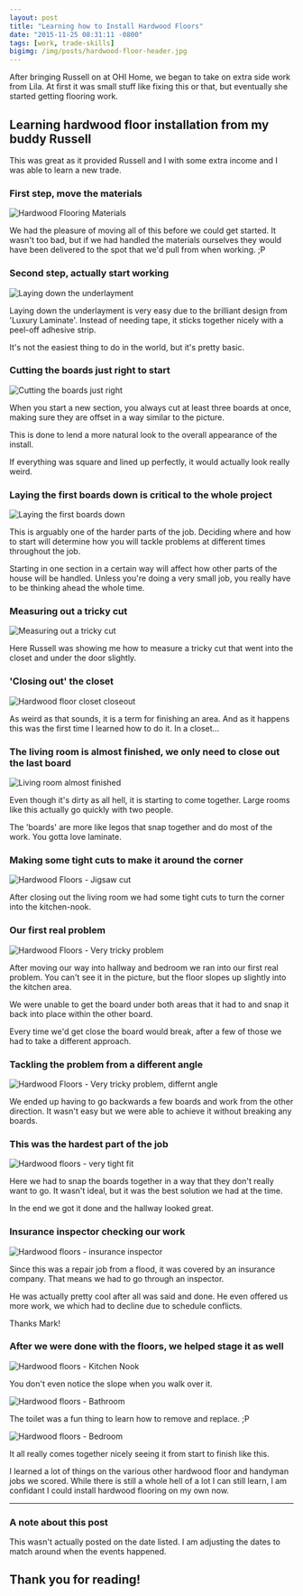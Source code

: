 ```yaml
---
layout: post
title: "Learning how to Install Hardwood Floors"
date: "2015-11-25 08:31:11 -0800"
tags: [work, trade-skills]
bigimg: /img/posts/hardwood-floor-header.jpg
---
```


After bringing Russell on at OHI Home, we began to take on extra side work from Lila. At first it was small stuff like fixing this or that, but eventually she started getting flooring work.

<!--more-->

## Learning hardwood floor installation from my buddy Russell

This was great as it provided Russell and I with some extra income and I was able to learn a new trade.

### First step, move the materials

![Hardwood Flooring Materials](https://imgur.com/zKdbIig.jpg)

We had the pleasure of moving all of this before we could get started. It wasn't too bad, but if we had handled the materials ourselves they would have been delivered to the spot that we'd pull from when working. ;P

### Second step, actually start working

![Laying down the underlayment](https://imgur.com/fya8PlD.jpg)

Laying down the underlayment is very easy due to the brilliant design from 'Luxury Laminate'. Instead of needing tape, it sticks together nicely with a peel-off adhesive strip.

It's not the easiest thing to do in the world, but it's pretty basic.

### Cutting the boards just right to start

![Cutting the boards just right](https://imgur.com/NzRCKq4.jpg)

When you start a new section, you always cut at least three boards at once, making sure they are offset in a way similar to the picture.

This is done to lend a more natural look to the overall appearance of the install.

If everything was square and lined up perfectly, it would actually look really weird.

### Laying the first boards down is critical to the whole project

![Laying the first boards down](https://imgur.com/BHPcA4W.jpg)

This is arguably one of the harder parts of the job. Deciding where and how to start will determine how you will tackle problems at different times throughout the job.

Starting in one section in a certain way will affect how other parts of the house will be handled. Unless you're doing a very small job, you really have to be thinking ahead the whole time.

### Measuring out a tricky cut

![Measuring out a tricky cut](https://imgur.com/kHyz39k.jpg)

Here Russell was showing me how to measure a tricky cut that went into the closet and under the door slightly.

### 'Closing out' the closet

![Hardwood floor closet closeout](https://imgur.com/6EDhlaZ.jpg)

As weird as that sounds, it is a term for finishing an area. And as it happens this was the first time I learned how to do it. In a closet...

### The living room is almost finished, we only need to close out the last board

![Living room almost finished](https://imgur.com/uU48R4t.jpg)

Even though it's dirty as all hell, it is starting to come together. Large rooms like this actually go quickly with two people.

The 'boards' are more like legos that snap together and do most of the work. You gotta love laminate.

### Making some tight cuts to make it around the corner

![Hardwood Floors - Jigsaw cut](https://imgur.com/jeAW8L9.jpg)

After closing out the living room we had some tight cuts to turn the corner into the kitchen-nook.

### Our first real problem

![Hardwood Floors - Very tricky problem](https://imgur.com/gwQGSkL.jpg)

After moving our way into hallway and bedroom we ran into our first real problem. You can't see it in the picture, but the floor slopes up slightly into the kitchen area.

We were unable to get the board under both areas that it had to and snap it back into place within the other board.

Every time we'd get close the board would break, after a few of those we had to take a different approach.

### Tackling the problem from a different angle

![Hardwood Floors - Very tricky problem, differnt angle](https://imgur.com/fJqoaep.jpg)

We ended up having to go backwards a few boards and work from the other direction. It wasn't easy but we were able to achieve it without breaking any boards.

### This was the hardest part of the job

![Hardwood floors - very tight fit](https://imgur.com/LEkDAHn.jpg)

Here we had to snap the boards together in a way that they don't really want to go. It wasn't ideal, but it was the best solution we had at the time.

In the end we got it done and the hallway looked great.

### Insurance inspector checking our work

![Hardwood floors - insurance inspector](https://imgur.com/48Kofvu.jpg)

Since this was a repair job from a flood, it was covered by an insurance company. That means we had to go through an inspector.

He was actually pretty cool after all was said and done. He even offered us more work, we which had to decline due to schedule conflicts.

Thanks Mark!

### After we were done with the floors, we helped stage it as well

![Hardwood floors - Kitchen Nook](https://imgur.com/q4VmBPV.jpg)

You don't even notice the slope when you walk over it.

![Hardwood floors - Bathroom](https://imgur.com/oU5dfvb.jpg)

The toilet was a fun thing to learn how to remove and replace. ;P

![Hardwood floors - Bedroom](https://imgur.com/JJE1V6J.jpg)

It all really comes together nicely seeing it from start to finish like this.

I learned a lot of things on the various other hardwood floor and handyman jobs we scored. While there is still a whole hell of a lot I can still learn, I am confidant I could install hardwood flooring on my own now.

*****

### A note about this post

This wasn't actually posted on the date listed. I am adjusting the dates to match around when the events happened.

## Thank you for reading!
